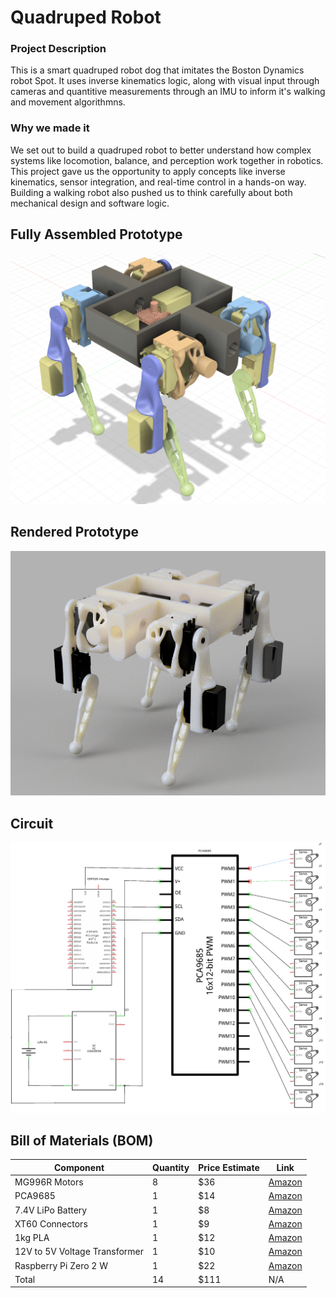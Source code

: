 # Quadruped Robot

### Project Description

This is a smart quadruped robot dog that imitates the Boston Dynamics robot Spot. It uses inverse kinematics logic, along with visual input through cameras and quantitive measurements through an IMU to inform it's walking and movement algorithmns. 


### Why we made it

We set out to build a quadruped robot to better understand how complex systems like locomotion, balance, and perception work together in robotics. This project gave us the opportunity to apply concepts like inverse kinematics, sensor integration, and real-time control in a hands-on way. Building a walking robot also pushed us to think carefully about both mechanical design and software logic.

## Fully Assembled Prototype 
![CAD](img/day4_1.png)

## Rendered Prototype 
![CAD](img/render.png)

## Circuit 
![Circuitry](img/schematic.png)

## Bill of Materials (BOM)

| Component                           | Quantity | Price Estimate | Link |
|-------------------------------------|----------|----------------|------|
| MG996R Motors                       | 8        | $36        | [Amazon](https://www.amazon.com/6-Pack-MG996R-Torque-Digital-Helicopter/dp/B07MFK266B/ref=asc_df_B0BMM1G74B?mcid=895b588916e63ac8979880c805978872&hvocijid=14981104030393967827-B0BMM1G74B-&hvexpln=73&tag=hyprod-20&linkCode=df0&hvadid=721245378154&hvpos=&hvnetw=g&hvrand=14981104030393967827&hvpone=&hvptwo=&hvqmt=&hvdev=c&hvdvcmdl=&hvlocint=&hvlocphy=9007587&hvtargid=pla-2281435179018&th=1) |
| PCA9685                             | 1        | $14            | [Amazon](https://www.amazon.com/HiLetgo-PCA9685-Channel-12-Bit-Arduino/dp/B07BRS249H/ref=sr_1_1_sspa?crid=23PBH9MR11NR3&dib=eyJ2IjoiMSJ9.K8E8lR6SJTCT20R4w3dp2WKv3ytACOiSBWQcGH08smWSlCXtz7XgDCyFnZ_gcVe2dEEXjvic6CCSOO1kHDambBWjUWGrWIJYlO6f_m79qbhOEXqG0aLm66LBFJZUTy0OFIgKEa4aObNYtcLky7pP3za-gu2NZNPvBzu8Bj4k4uOx-WY5QeQicOVYAY-MnuEOHaEKGRaoBpRu4Tk-Dt6G6qyFgM7wjFg3VPR9VA-Cx2M.YYJRKkS-cEUj1t-PUgqbqWOas5KVWs-Q6icrg3tflYc&dib_tag=se&keywords=PCA9685&qid=1752531396&s=toys-and-games&sprefix=pca9685%2Ctoys-and-games%2C108&sr=1-1-spons&sp_csd=d2lkZ2V0TmFtZT1zcF9hdGY&psc=1) |
| 7.4V LiPo Battery                   | 1        | $8             | [Amazon](https://www.amazon.com/Gens-ace-1000mAh-Helicopter-Airplane/dp/B012CMFAL2/ref=sr_1_5_sspa?dib=eyJ2IjoiMSJ9.nS8zoemXtTE8NTp8gLz_GgObRCr7l7LRoCXU45ULYA5lrBwVX3RqB5chiYO7AnePcXALKVyj28KecvmEWg9XfFn-o3SYVSiMjf4prBAgC05H8_nAUHSIZBhSduMNgtXjNqdJrfenRehfImfHyUX3RDkxgR2bEbtUvCsWm-pjv89qBIbqixA_eEijPahdZbNkKIonu9oly_EBpzIY3os8Y9g5AW3wYwBynsX2gR15qSk-2Ztlfi3S7OZJkZK73ImCRxJbYtT-qCtNLQheET8recLfCJ2kYZlYMjyWmBZyemg.aFSKIQSmPXytd3R4ZDSO-JuTTkN370hm2Bf7s5zpl-o&dib_tag=se&keywords=7.4V+%282S%29+LiPo&qid=1752708819&sr=8-5-spons&sp_csd=d2lkZ2V0TmFtZT1zcF9hdGY&psc=1)
| XT60 Connectors              | 1               | $9              | [Amazon](https://www.amazon.com/Pairs-Female-Connector-Silicon-Battery/dp/B07QH249CR/ref=sr_1_11?crid=2Q56W344FN55P&dib=eyJ2IjoiMSJ9.nngpRUVRf-DUgyRDqeJY9vdU0cMqA_02N_U8sDkrIEAtmZ1iJ1q1ZNx6ShGuKxn0Dtx1ORqsrY77WSiGVR7FQNoTPzKgc3yXwCDGulzXYo35mt7GONtiUoZNxVzt44iLMZ4zg8S-wu2VGJG2wDMWM9sJMIsq7KWVs0ONYNPlQEiT18tCS51FweuicbFQ8uAgBpq_MEqPX4ggIKRx0PQu5yvdBACARmPvOYuljv-Vi6XBEsnbruduSDk_OlB8DRYeLf4j4iAqbS2JhS3_Thqk3LJsnxe2v5oNzYwB-o1sIDI.gGUBmpCAWNn8I4ges7l_pFt6xGPn5RnJWWRhuMnntdU&dib_tag=se&keywords=xt60+connector&qid=1752709748&sprefix=xt%2Caps%2C111&sr=8-11) 
| 1kg PLA                             | 1        | $12            | [Amazon](https://www.amazon.com/eSUN-Printing-Filament-Printer-Printers/dp/B0CX1J7KXJ/ref=pd_bxgy_d_sccl_1/147-5213834-7101964?pd_rd_w=r18M4&content-id=amzn1.sym.de9a1315-b9df-4c24-863c-7afcb2e4cc0a&pf_rd_p=de9a1315-b9df-4c24-863c-7afcb2e4cc0a&pf_rd_r=WXVSVVBAJZ0PTHANJJD1&pd_rd_wg=qCejd&pd_rd_r=98d760e6-7ac8-4313-887c-811cc6ee6251&pd_rd_i=B0CX17W7DX&th=1) |
| 12V to 5V Voltage Transformer       | 1        | $10             | [Amazon](https://www.amazon.com/VOLRANTISE-Converter-Voltage-Regulator-Transformer/dp/B09WZ9DC9W/ref=sr_1_1_sspa?crid=1H72N4HAQF4TO&dib=eyJ2IjoiMSJ9.6_PEK-XO0rSnnr_wx3-z-oRYOH9WR49jl9Xul-m4QfPEHbvHl5swrXt5uwW98O5imOETmMBVh3Pex7x_IPD5OeCgKrK_IgI5YbCKmpib4ToQs7U-vwr5QP0zQvNNkVHmaVq8dB1tXs_yqnsRubKGyyq-Gme4_lDAXixsHlRKAkO2UKzpYGns-xeLhFgWfMg3eS99veSm9a9Dv6fpy2KTrCSAmEEOmZdQxFAbJ5pR5fQ.4xJDbfwcJAoW4umYmHvj8vvVMw5hBgy5NnmDEC9v6pA&dib_tag=se&keywords=DC%2B12V%2F24V%2Bto%2B5V%2B10A%2BConverter%2B-%2BVoltage%2BRegulator%2BStep%2BDown%2BBuck%2BConverter%2BPower%2BSupply%2BTransformer%2B(12V%2F24V%2Bto%2B5V%2B10A)&qid=1752709920&sprefix=dc%2B12v%2F24v%2Bto%2B5v%2B10a%2Bconverter%2B-%2Bvoltage%2Bregulator%2Bstep%2Bdown%2Bbuck%2Bconverter%2Bpower%2Bsupply%2Btransformer%2B12v%2F24v%2Bto%2B5v%2B10a%2B%2Caps%2C57&sr=8-1-spons&sp_csd=d2lkZ2V0TmFtZT1zcF9hdGY&th=1)|
| Raspberry Pi Zero 2 W        | 1                | $22             | [Amazon](https://www.amazon.com/Raspberry-Zero-Bluetooth-RPi-2W/dp/B09LH5SBPS/ref=sr_1_1?crid=YBII58N2AFOE&dib=eyJ2IjoiMSJ9.3BENuF2Ktu1UHOlVshSOQZzPdcY9VetMFfLCt_cnJtKyG4m6kvjrZYj-Upstp7VqZ5hGCCLio9i8bRsnCZtpddN0fAAcCS9_AriKg-FHo6dtItEyPG7QCAOOMKk0KFGWQvbmohc-ScqLmoSfzOmZhhLlL2TRA_TMIk8vky2aN5XNiiVgrpjahg-J-Ae5p7Lnex38wwuj6Kzxu4ORkyE7moN_XeOC9_llyhx8fib8soY.Dmye3VPpw5p6UiQxGGoaQT12ZmI4RLMhwQkPma2joDM&dib_tag=se&keywords=raspberry+pi+0&qid=1752877463&sprefix=raspberry+pi+0%2Caps%2C212&sr=8-1)
| Total                        | 14               | $111             | N/A |

